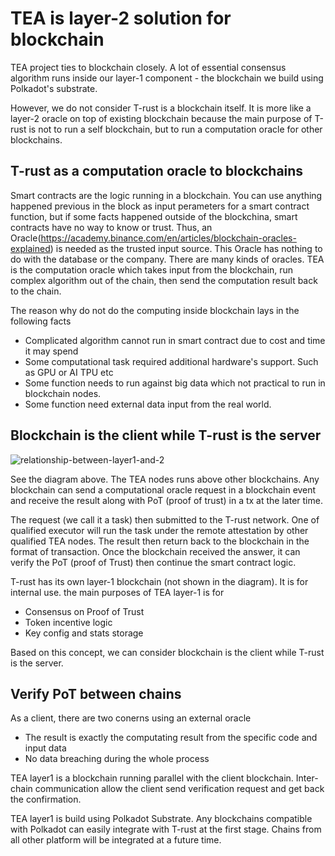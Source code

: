 # TEA is layer-2 solution for blockchain

TEA project ties to blockchain closely. A lot of essential consensus algorithm runs inside our layer-1 component - the blockchain we build using Polkadot's substrate. 

However, we do not consider T-rust is a blockchain itself. It is more like a layer-2 oracle on top of existing blockchain because the main purpose of T-rust is not to run a self blockchain, but to run a computation oracle for other blockchains. 

## T-rust as a computation oracle to blockchains
Smart contracts are the logic running in a blockchain. You can use anything happened previous in the block as input perameters for a smart contract function, but if some facts happened outside of the blockchina, smart contracts have no way to know or trust. Thus, an Oracle(https://academy.binance.com/en/articles/blockchain-oracles-explained) is needed as the trusted input source. This Oracle has nothing to do with the database or the company. There are many kinds of oracles. TEA is the computation oracle which takes input from the blockchain, run complex algorithm out of the chain, then send the computation result back to the chain. 

The reason why do not do the computing inside blockchain lays in the following facts
- Complicated algorithm cannot run in smart contract due to cost and time it may spend
- Some computational task required additional hardware's support. Such as GPU or AI TPU etc
- Some function needs to run against big data which not practical to run in blockchain nodes.
- Some function need external data input from the real world. 


## Blockchain is the client while T-rust is the server
![relationship-between-layer1-and-2](https://github.com/tearust/tea-docs/blob/main/res/layer1-and-layer2.png?raw=true)

See the diagram above. The TEA nodes runs above other blockchains. Any blockchain can send a computational oracle request in a blockchain event and receive the result along with PoT (proof of trust) in a tx at the later time.

The request (we call it a task) then submitted to the T-rust network. One of qualified executor will run the task under the remote attestation by other qualified TEA nodes. The result then return back to the blockchain in the format of transaction. Once the blockchain received the answer, it can verify the PoT (proof of Trust) then continue the smart contract logic.

T-rust has its own layer-1 blockchain (not shown in the diagram). It is for internal use. the main purposes of TEA layer-1 is for
- Consensus on Proof of Trust
- Token incentive logic
- Key config and stats storage

Based on this concept, we can consider blockchain is the client while T-rust is the server. 

## Verify PoT between chains
As a client, there are two conerns using an external oracle
- The result is exactly the computating result from the specific code and input data
- No data breaching during the whole process

TEA layer1 is a blockchain running parallel with the client blockchain. Inter-chain communication allow the client send verification request and get back the confirmation. 

TEA layer1 is build using Polkadot Substrate. Any blockchains compatible with Polkadot can easily integrate with T-rust at the first stage. Chains from all other platform will be integrated at a future time.

